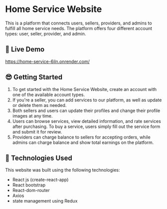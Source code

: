 # Home Service Website

This is a platform that connects users, sellers, providers, and admins to fulfill all home service needs. The platform offers four different account types: user, seller, provider, and admin.

## 📌  Live Demo
https://home-service-6iln.onrender.com/

## 😎 Getting Started

1. To get started with the Home Service Website, create an account with one of the available account types. 
2. If you're a seller, you can add services to our platform, as well as update or delete them as needed. 
3. Both sellers and users can update their profiles and change their profile images at any time.
4. Users can browse services, view detailed information, and rate services after purchasing. To buy a service, users simply fill out the service form and submit it for review.
5. Providers can charge balance to sellers for accepting orders, while admins can charge balance and show total earnings on the platform.

## 🚀 Technologies Used

This website was built using the following technologies:
- React js (create-react-app)
- React bootstrap
- React-dom-router
- Axios
- state management using Redux
